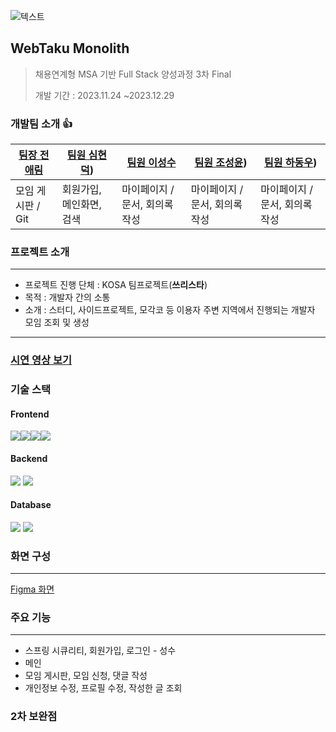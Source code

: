 
![텍스트](https://capsule-render.vercel.app/api?type=waving&color=auto&height=200&section=header&text=WebTaku)


## WebTaku Monolith
>채용연계형 MSA 기반 Full Stack 양성과정 3차 Final
>
>개발 기간 : 2023.11.24 ~2023.12.29


### 개발팀 소개 :+1: 

| [팀장 전애림](https://github.com/tlagusejr) | [팀원 심현덕](https://github.com/tlagusejr)) | [팀원 이성수](https://github.com/syeej) |[팀원 조성윤](ttps://github.com/syeej))  |[팀원 하동우](https://github.com/tlagusejr))  |
| -------- | -------- | -------- | ------- | ------ |
| 모임 게시판 / Git     | 회원가입, 메인화면, 검색     | 마이페이지 / 문서, 회의록 작성     |마이페이지 / 문서, 회의록 작성  |마이페이지 / 문서, 회의록 작성  |



### 프로젝트 소개
<hr/>

- 프로젝트 진행 단체 : KOSA 팀프로젝트(<b>쓰리스타</b>)
- 목적 : 개발자 간의 소통
- 소개 : 스터디, 사이드프로젝트, 모각코 등 이용자 주변 지역에서 진행되는 개발자 모임 조회 및 생성
<hr/>

### <a href="https://github.com/kosaThirdJo/secondProjectVue.js/tree/dev">시연 영상 보기 </a>

### 기술 스택
<h4>Frontend</h4>
<img src="https://img.shields.io/badge/html5-E34F26?style=for-the-badge&logo=html5&logoColor=white"><img src="https://img.shields.io/badge/css-1572B6?style=for-the-badge&logo=css3&logoColor=white"><img src="https://img.shields.io/badge/javascript-F7DF1E?style=for-the-badge&logo=javascript&logoColor=black"><img src="https://img.shields.io/badge/thymeleaf-005F0F?style=for-the-badge&logo=thymeleaf&logoColor=white">
<h4>Backend</h4>
<img src="https://img.shields.io/badge/spring-6DB33F?style=for-the-badge&logo=spring&logoColor=white"> 
<img src="https://img.shields.io/badge/java-007396?style=for-the-badge&logo=&logoColor=white">

<h4>Database</h4>
<img src="https://img.shields.io/badge/mysql-4479A1?style=for-the-badge&logo=mysql&logoColor=white">
<img src="https://img.shields.io/badge/Spring Data JPA-4479A1?style=for-the-badge">



### 화면 구성
<hr/>

[Figma 화면](https://www.figma.com/file/aCfv5ApziovUHxqGiDRBhn/SELECT*?type=design&node-id=0-1&mode=design "Figma")



### 주요 기능
<hr/>

+ 스프링 시큐리티, 회원가입, 로그인 - 성수
+ 메인
+ 모임 게시판, 모임 신청, 댓글 작성
+ 개인정보 수정, 프로필 수정, 작성한 글 조회


### 2차 보완점 

